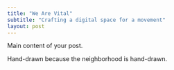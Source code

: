 ```yaml
---
title: "We Are Vital"
subtitle: "Crafting a digital space for a movement"
layout: post
---
```


Main content of your post.

Hand-drawn because the neighborhood is hand-drawn.